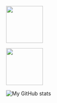 

<!--
**FarhadAliev/FarhadAliev** is a ✨ _special_ ✨ repository because its `README.md` (this file) appears on your GitHub profile.

Here are some ideas to get you started:

- 🔭 I’m currently working on ...
- 🌱 I’m currently learning ...
- 👯 I’m looking to collaborate on ...
- 🤔 I’m looking for help with ...
- 💬 Ask me about ...
- 📫 How to reach me: ...
- 😄 Pronouns: ...
- ⚡ Fun fact: ...
-->

 [<img src="https://img.shields.io/badge/LinkedIn-0077B5?style=for-the-badge&logo=linkedin&logoColor=white" width="100"/>](https://github.com/FarhadAliev/repository/subscription)


 [<img src="	https://img.shields.io/badge/Facebook-1877F2?style=for-the-badge&logo=facebook&logoColor=white" width="100"/>](https://github.com/FarhadAliev/repository/subscription)

![My GitHub stats](https://github-readme-stats.vercel.app/api?username=FarhadAliev&theme=merko&show_icons=true)

